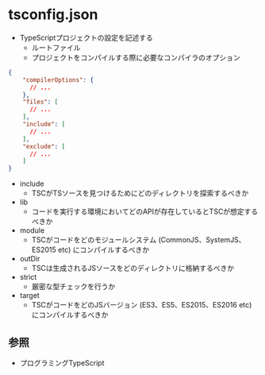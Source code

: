 # tsconfig.json
- TypeScriptプロジェクトの設定を記述する
  - ルートファイル
  - プロジェクトをコンパイルする際に必要なコンパイラのオプション

```json
{
    "compilerOptions": {
      // ...
    },
    "files": [
      // ...
    ],
    "include": [
      // ...
    ],
    "exclude": [
      // ...
    ]
}
```

- include
  - TSCがTSソースを見つけるためにどのディレクトリを探索するべきか
- lib
  - コードを実行する環境においてどのAPIが存在しているとTSCが想定するべきか
- module
  - TSCがコードをどのモジュールシステム (CommonJS、SystemJS、ES2015 etc) にコンパイルするべきか
- outDir
  - TSCは生成されるJSソースをどのディレクトリに格納するべきか
- strict
  - 厳密な型チェックを行うか
- target
  - TSCがコードをどのJSバージョン (ES3、ES5、ES2015、ES2016 etc) にコンパイルするべきか

## 参照
- プログラミングTypeScript
